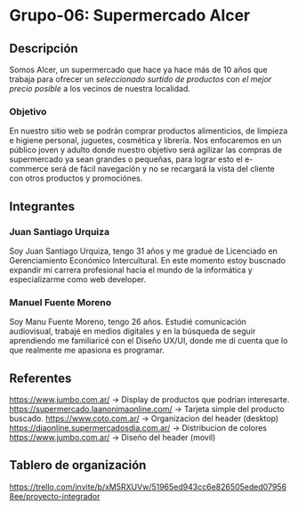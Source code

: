 # Grupo-06: Supermercado Alcer

## Descripción
Somos Alcer, un supermercado que hace ya hace más de 10 años que trabaja para ofrecer un *seleccionado surtido de productos* con *el mejor precio posible* a los vecinos de nuestra localidad.

### Objetivo
En nuestro sitio web se podrán comprar productos alimenticios, de limpieza e higiene personal, juguetes, cosmética y librería. Nos enfocaremos en un público joven y adulto donde nuestro objetivo será agilizar las compras de supermercado ya sean grandes o pequeñas, para lograr esto el e-commerce será de fácil navegación y no se recargará la vista del cliente con otros productos y promociónes.

## Integrantes

### Juan Santiago Urquiza
Soy Juan Santiago Urquiza, tengo 31 años y me gradué de Licenciado en Gerenciamiento Económico Intercultural. En este momento estoy buscnado expandir mi carrera profesional hacia el mundo de la informática y especializarme como web developer.

### Manuel Fuente Moreno
Soy Manu Fuente Moreno, tengo 26 años. Estudié comunicación audiovisual, trabajé en medios digitales y en la búsqueda de seguir aprendiendo me familiaricé con el Diseño UX/UI, donde me di cuenta que lo que realmente me apasiona es programar.

## Referentes
https://www.jumbo.com.ar/ -> Display de productos que podrian interesarte.
https://supermercado.laanonimaonline.com/ -> Tarjeta simple del producto buscado.
https://www.coto.com.ar/ -> Organizacion del header (desktop)
https://diaonline.supermercadosdia.com.ar/ -> Distribucion de colores
https://www.jumbo.com.ar/ -> Diseño del header (movil)


## Tablero de organización 
https://trello.com/invite/b/xM5RXUVw/51965ed943cc6e826505eded079568ee/proyecto-integrador

